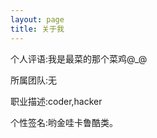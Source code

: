 ```yaml
---
layout: page
title: 关于我 
---
```



<p>个人评语:我是最菜的那个菜鸡@_@
<p>所属团队:无
<p>职业描述:coder,hacker
<p>个性签名:哟金哇卡鲁酷类。

